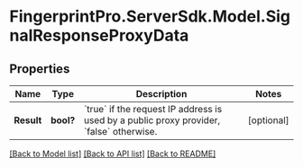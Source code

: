 # FingerprintPro.ServerSdk.Model.SignalResponseProxyData
## Properties

Name | Type | Description | Notes
------------ | ------------- | ------------- | -------------
**Result** | **bool?** | &#x60;true&#x60; if the request IP address is used by a public proxy provider, &#x60;false&#x60; otherwise.  | [optional] 

[[Back to Model list]](../README.md#documentation-for-models) [[Back to API list]](../README.md#documentation-for-api-endpoints) [[Back to README]](../README.md)

